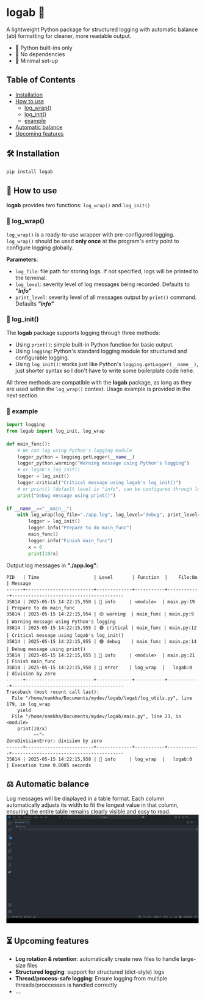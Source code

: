 # logab 🐢
A lightweight Python package for structured logging with automatic balance (ab) formatting for cleaner, more readable output.
- 🤤 Python built-ins only
- 🤯 No dependencies
- 🥵 Minimal set-up

## Table of Contents
- [Installation](#️-installation)
- [How to use](#-how-to-use)
  - [log\_wrap()](#-log_wrap)
  - [log\_init()](#-log_init)
  - [example](#-example)
- [Automatic balance](#️-automatic-balance)
- [Upcoming features](#️-upcoming-features)


## 🛠️ Installation
```sh
pip install logab
```
## 🔎 How to use
**logab** provides two functions: `log_wrap()` and `log_init()`
### 🌮 log_wrap() 
`log_wrap()` is a ready-to-use wrapper with pre-configured logging. `log_wrap()` should be used **only once** at the program's entry point to configure logging globally. 

**Parameters**:
- `log_file`: file path for storing logs.  If not specified, logs will be printed to the terminal.
- `log_level`: severity level of log messages being recorded. Defaults to ***"info"***
- `print_level`: severity level of all messages output by `print()` command. Defaults ***"info"***

### 🍉 log_init()
The **logab** package supports logging through three methods:
- Using `print()`: simple built-in Python function for basic output.
- Using `logging`: Python's standard logging module for structured and configurable logging.
- Using `log_init()`: works just like Python's `logging.getLogger(__name__)`, just shorter syntax so I don't have to write some boilerplate code hehe.

All three methods are compatible with the **logab** package, as long as they are used within the `log_wrap()` context. Usage example is provided in the next section.

### 🍻 example
```python
import logging
from logab import log_init, log_wrap

def main_func():
    # We can log using Python's logging module
    logger_python = logging.getLogger(__name__)
    logger_python.warning("Warning message using Python's logging")
    # or logab's log_init()
    logger = log_init()
    logger.critical("Critical message using logab's log_init()")
    # or print() (default level is "info", can be configured through log_wrap())
    print("Debug message using print()")

if __name__=="__main__":
    with log_wrap(log_file="./app.log", log_level="debug", print_level="debug" ):
        logger = log_init()
        logger.info("Prepare to do main_func")
        main_func()
        logger.info("Finish main_func")
        x = 0
        print(10/x)
```
Output log messages in **"./app.log"**:
```log
PID   | Time                    | Level       | Function  |    File:No | Message
------+-------------------------+-------------+-----------+------------+-----------------------------------------
35814 | 2025-05-15 14:22:15,950 | 🔵 info     | <module>  | main.py:19 | Prepare to do main_func
35814 | 2025-05-15 14:22:15,954 | 🟡 warning  | main_func | main.py:9  | Warning message using Python's logging
35814 | 2025-05-15 14:22:15,955 | 🟣 critical | main_func | main.py:12 | Critical message using logab's log_init()
35814 | 2025-05-15 14:22:15,955 | 🟢 debug    | main_func | main.py:14 | Debug message using print()
35814 | 2025-05-15 14:22:15,955 | 🔵 info     | <module>  | main.py:21 | Finish main_func
35814 | 2025-05-15 14:22:15,958 | 🔴 error    | log_wrap  |   logab:0  | division by zero
------+-------------------------+-------------+-----------+------------+-----------------------------------------
Traceback (most recent call last):
  File "/home/namkha/Documents/mydev/logab/logab/log_utils.py", line 179, in log_wrap
    yield
  File "/home/namkha/Documents/mydev/logab/main.py", line 23, in <module>
    print(10/x)
          ~~^~
ZeroDivisionError: division by zero
------+-------------------------+-------------+-----------+------------+-----------------------------------------
35814 | 2025-05-15 14:22:15,958 | 🔵 info     | log_wrap  |   logab:0  | Execution time 0.0085 seconds

```


## ⚖️ Automatic balance
Log messages will be displayed in a table format. Each column automatically adjusts its width to fit the longest value in that column, ensuring the entire table remains clearly visible and easy to read.
![Alt Text](https://raw.githubusercontent.com/namkha1032/logab/refs/heads/main/demo.gif)

## ⏳ Upcoming features
- **Log rotation & retention**: automatically create new files to handle large-size files
- **Structured logging**: support for structured (dict-style) logs
- **Thread/process-safe logging**: Ensure logging from multiple threads/proccesses is handled correctly
- **...**